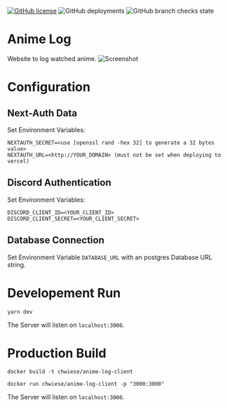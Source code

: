 [![GitHub license](https://img.shields.io/github/license/WieseChristoph/anime-log)](https://github.com/WieseChristoph/anime-log/blob/main/LICENSE)
![GitHub deployments](https://img.shields.io/github/deployments/WieseChristoph/anime-log/Production?label=prod%20deploy)
![GitHub branch checks state](https://img.shields.io/github/checks-status/WieseChristoph/anime-log/main)

# Anime Log

Website to log watched anime.
![Screenshot](https://user-images.githubusercontent.com/32820890/182124207-211c84aa-98ad-45fc-97bc-ccbea44cc1df.png)

# Configuration

## Next-Auth Data

Set Environment Variables:

```
NEXTAUTH_SECRET=<use [openssl rand -hex 32] to generate a 32 bytes value>
NEXTAUTH_URL=<http://YOUR_DOMAIN> (must not be set when deploying to vercel)
```

## Discord Authentication

Set Environment Variables:

```
DISCORD_CLIENT_ID=<YOUR_CLIENT_ID>
DISCORD_CLIENT_SECRET=<YOUR_CLIENT_SECRET>
```

## Database Connection

Set Environment Variable `DATABASE_URL` with an postgres Database URL string.

# Developement Run

```
yarn dev
```

The Server will listen on `localhost:3000`.

# Production Build

```
docker build -t chwiese/anime-log-client
```

```
docker run chwiese/anime-log-client -p "3000:3000"
```

The Server will listen on `localhost:3000`.
